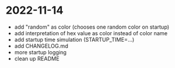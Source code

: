 # 2022-11-14

- add "random" as color (chooses one random color on startup)
- add interpretation of hex value as color instead of color name
- add startup time simulation (STARTUP_TIME=...)
- add CHANGELOG.md
- more startup logging
- clean up README

